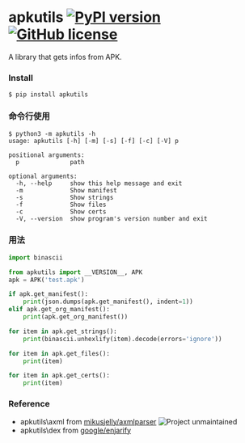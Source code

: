 # apkutils [![PyPI version](https://badge.fury.io/py/apkutils.svg)](https://badge.fury.io/py/apkutils) [![GitHub license](https://img.shields.io/github/license/mikusjelly/apkutils.svg)](https://github.com/mikusjelly/apkutils/blob/master/LICENSE)


A library that gets infos from APK.

### Install

```
$ pip install apkutils
```

### 命令行使用

```
$ python3 -m apkutils -h
usage: apkutils [-h] [-m] [-s] [-f] [-c] [-V] p

positional arguments:
  p              path

optional arguments:
  -h, --help     show this help message and exit
  -m             Show manifest
  -s             Show strings
  -f             Show files
  -c             Show certs
  -V, --version  show program's version number and exit

```

### 用法

```python
import binascii

from apkutils import __VERSION__, APK
apk = APK('test.apk')

if apk.get_manifest():
    print(json.dumps(apk.get_manifest(), indent=1))
elif apk.get_org_manifest():
    print(apk.get_org_manifest())

for item in apk.get_strings():
    print(binascii.unhexlify(item).decode(errors='ignore'))

for item in apk.get_files():
    print(item)

for item in apk.get_certs():
    print(item)
```

### Reference
- apkutils\axml from [mikusjelly/axmlparser](https://github.com/mikusjelly/axmlparser) ![Project unmaintained](https://img.shields.io/badge/project-unmaintained-red.svg)
- apkutils\dex from [google/enjarify](https://github.com/google/enjarify)
